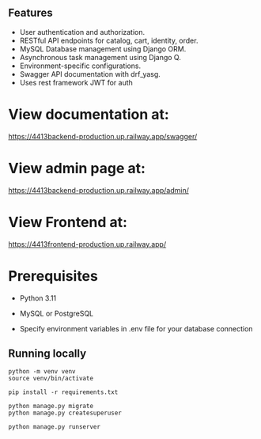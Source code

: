 ## Features
- User authentication and authorization.
- RESTful API endpoints for catalog, cart, identity, order.
- MySQL Database management using Django ORM.
- Asynchronous task management using Django Q.
- Environment-specific configurations.
- Swagger API documentation with drf_yasg.
- Uses rest framework JWT for auth 

# View documentation at:
https://4413backend-production.up.railway.app/swagger/

# View admin page at:
https://4413backend-production.up.railway.app/admin/

# View Frontend at:
https://4413frontend-production.up.railway.app/

# Prerequisites
- Python 3.11
- MySQL or PostgreSQL

- Specify environment variables in .env file for your database connection

## Running locally

```
python -m venv venv
source venv/bin/activate
```

```
pip install -r requirements.txt
```

```
python manage.py migrate
python manage.py createsuperuser
```

```
python manage.py runserver
```